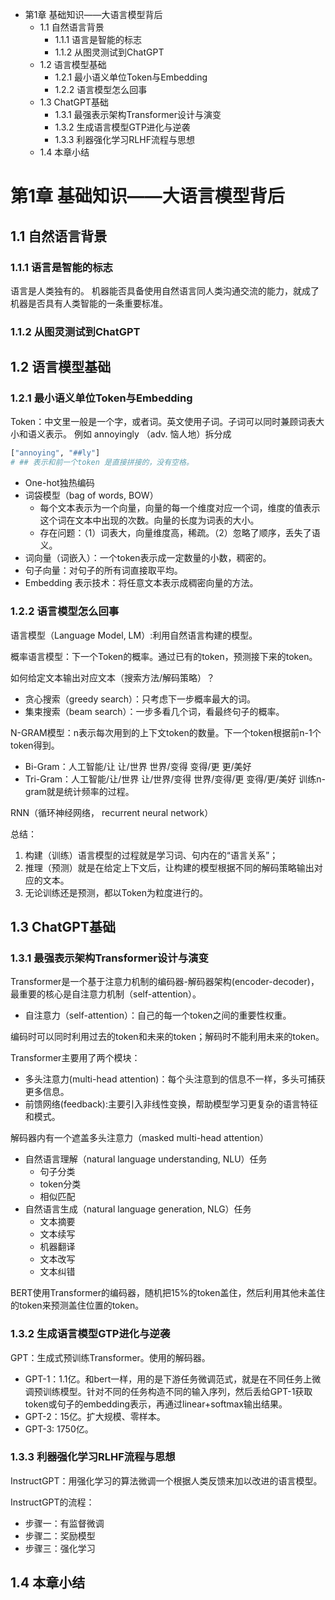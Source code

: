 
- 第1章 基础知识——大语言模型背后
  - 1.1 自然语言背景
    - 1.1.1 语言是智能的标志
    - 1.1.2 从图灵测试到ChatGPT
  - 1.2 语言模型基础
    - 1.2.1 最小语义单位Token与Embedding
    - 1.2.2 语言模型怎么回事
  - 1.3 ChatGPT基础
    - 1.3.1 最强表示架构Transformer设计与演变
    - 1.3.2 生成语言模型GTP进化与逆袭
    - 1.3.3 利器强化学习RLHF流程与思想
  - 1.4 本章小结

# 第1章 基础知识——大语言模型背后
## 1.1 自然语言背景
### 1.1.1 语言是智能的标志

语言是人类独有的。
机器能否具备使用自然语言同人类沟通交流的能力，就成了机器是否具有人类智能的一条重要标准。

### 1.1.2 从图灵测试到ChatGPT

## 1.2 语言模型基础
### 1.2.1 最小语义单位Token与Embedding
Token：中文里一般是一个字，或者词。英文使用子词。子词可以同时兼顾词表大小和语义表示。
例如 annoyingly （adv. 恼人地）拆分成
```python
["annoying", "##ly"]
# ## 表示和前一个token 是直接拼接的，没有空格。
```

* One-hot独热编码
* 词袋模型（bag of words, BOW）
  * 每个文本表示为一个向量，向量的每一个维度对应一个词，维度的值表示这个词在文本中出现的次数。向量的长度为词表的大小。
  * 存在问题：（1）词表大，向量维度高，稀疏。（2）忽略了顺序，丢失了语义。
* 词向量（词嵌入）：一个token表示成一定数量的小数，稠密的。
* 句子向量：对句子的所有词直接取平均。
* Embedding 表示技术：将任意文本表示成稠密向量的方法。

### 1.2.2 语言模型怎么回事
语言模型（Language Model, LM）:利用自然语言构建的模型。

概率语言模型：下一个Token的概率。通过已有的token，预测接下来的token。

如何给定文本输出对应文本（搜索方法/解码策略）？
- 贪心搜索（greedy search）：只考虑下一步概率最大的词。
- 集束搜索（beam search）：一步多看几个词，看最终句子的概率。

N-GRAM模型：n表示每次用到的上下文token的数量。下一个token根据前n-1个token得到。
- Bi-Gram：人工智能/让 让/世界 世界/变得 变得/更 更/美好
- Tri-Gram：人工智能/让/世界 让/世界/变得 世界/变得/更 变得/更/美好
训练n-gram就是统计频率的过程。


RNN（循环神经网络， recurrent neural network）


总结：
1. 构建（训练）语言模型的过程就是学习词、句内在的“语言关系”；
2. 推理（预测）就是在给定上下文后，让构建的模型根据不同的解码策略输出对应的文本。
3. 无论训练还是预测，都以Token为粒度进行的。

## 1.3 ChatGPT基础
### 1.3.1 最强表示架构Transformer设计与演变
Transformer是一个基于注意力机制的编码器-解码器架构(encoder-decoder)，最重要的核心是自注意力机制（self-attention）。
- 自注意力（self-attention）：自己的每一个token之间的重要性权重。

编码时可以同时利用过去的token和未来的token；解码时不能利用未来的token。

Transformer主要用了两个模块：
- 多头注意力(multi-head attention)：每个头注意到的信息不一样，多头可捕获更多信息。
- 前馈网络(feedback):主要引入非线性变换，帮助模型学习更复杂的语言特征和模式。

解码器内有一个遮盖多头注意力（masked multi-head attention）


- 自然语言理解（natural language understanding, NLU）任务
  - 句子分类
  - token分类
  - 相似匹配
- 自然语言生成（natural language generation, NLG）任务
  - 文本摘要
  - 文本续写
  - 机器翻译
  - 文本改写
  - 文本纠错

BERT使用Transformer的编码器，随机把15%的token盖住，然后利用其他未盖住的token来预测盖住位置的token。


### 1.3.2 生成语言模型GTP进化与逆袭
GPT：生成式预训练Transformer。使用的解码器。

- GPT-1：1.1亿。和bert一样，用的是下游任务微调范式，就是在不同任务上微调预训练模型。针对不同的任务构造不同的输入序列，然后丢给GPT-1获取token或句子的embedding表示，再通过linear+softmax输出结果。
- GPT-2：15亿。扩大规模、零样本。
- GPT-3: 1750亿。


### 1.3.3 利器强化学习RLHF流程与思想
InstructGPT：用强化学习的算法微调一个根据人类反馈来加以改进的语言模型。

InstructGPT的流程：
- 步骤一：有监督微调
- 步骤二：奖励模型
- 步骤三：强化学习



## 1.4 本章小结



